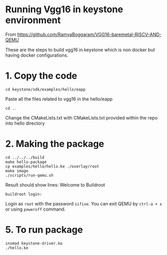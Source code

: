 # Running Vgg16 in keystone environment
From https://github.com/RamyaBoggaram/VGG16-baremetal-RISCV-AND-QEMU

These are the steps to build vgg16 in keystone which is non docker but having docker configurations.
# 1. Copy the code
```
cd keystone/sdk/examples/hello/eapp
```
Paste all the files related to vgg16 in the hello/eapp
```
cd ..
```
Change the CMakeLists.txt with CMakeLists.txt provided within the repo into hello directory 
# 2. Making the package
```
cd ../../../build
make hello-package
cp examples/hello/hello.ke ./overlay/root
make image
./scripts/run-qemu.sh
```
Result should show lines:
Welcome to Buildroot
```
buildroot login:
```
Login as `root` with the password `sifive`.
You can exit QEMU by `ctrl-a + x` or using `poweroff` command.
# 5. To run package
```
insmod keystone-driver.ko
./hello.ke
```

